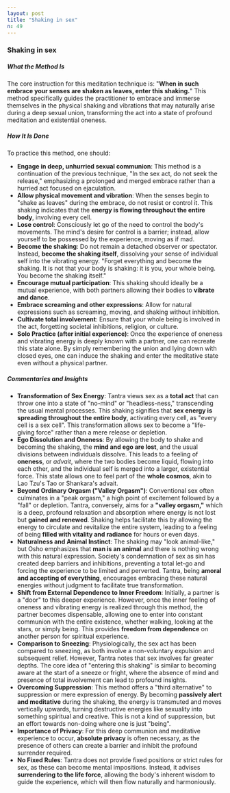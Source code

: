 ```yaml
---
layout: post
title: "Shaking in sex"
n: 49
---
```

### Shaking in sex

##### What the Method Is
The core instruction for this meditation technique is: "**When in such embrace your senses are shaken as leaves, enter this shaking.**" This method specifically guides the practitioner to embrace and immerse themselves in the physical shaking and vibrations that may naturally arise during a deep sexual union, transforming the act into a state of profound meditation and existential oneness.

##### How It Is Done
To practice this method, one should:
*   **Engage in deep, unhurried sexual communion**: This method is a continuation of the previous technique, "In the sex act, do not seek the release," emphasizing a prolonged and merged embrace rather than a hurried act focused on ejaculation.
*   **Allow physical movement and vibration**: When the senses begin to "shake as leaves" during the embrace, do not resist or control it. This shaking indicates that the **energy is flowing throughout the entire body**, involving every cell.
*   **Lose control**: Consciously let go of the need to control the body's movements. The mind's desire for control is a barrier; instead, allow yourself to be possessed by the experience, moving as if mad.
*   **Become the shaking**: Do not remain a detached observer or spectator. Instead, **become the shaking itself**, dissolving your sense of individual self into the vibrating energy. "Forget everything and become the shaking. It is not that your body is shaking: it is you, your whole being. You become the shaking itself."
*   **Encourage mutual participation**: This shaking should ideally be a mutual experience, with both partners allowing their bodies to **vibrate and dance**.
*   **Embrace screaming and other expressions**: Allow for natural expressions such as screaming, moving, and shaking without inhibition.
*   **Cultivate total involvement**: Ensure that your whole being is involved in the act, forgetting societal inhibitions, religion, or culture.
*   **Solo Practice (after initial experience)**: Once the experience of oneness and vibrating energy is deeply known with a partner, one can recreate this state alone. By simply remembering the union and lying down with closed eyes, one can induce the shaking and enter the meditative state even without a physical partner.

##### Commentaries and Insights
*   **Transformation of Sex Energy**: Tantra views sex as a **total act** that can throw one into a state of "no-mind" or "headless-ness," transcending the usual mental processes. This shaking signifies that **sex energy is spreading throughout the entire body**, activating every cell, as "every cell is a sex cell". This transformation allows sex to become a "life-giving force" rather than a mere release or depletion.
*   **Ego Dissolution and Oneness**: By allowing the body to shake and becoming the shaking, the **mind and ego are lost**, and the usual divisions between individuals dissolve. This leads to a feeling of **oneness**, or *advait*, where the two bodies become liquid, flowing into each other, and the individual self is merged into a larger, existential force. This state allows one to feel part of the **whole cosmos**, akin to Lao Tzu's Tao or Shankara's advait.
*   **Beyond Ordinary Orgasm ("Valley Orgasm")**: Conventional sex often culminates in a "peak orgasm," a high point of excitement followed by a "fall" or depletion. Tantra, conversely, aims for a **"valley orgasm,"** which is a deep, profound relaxation and absorption where energy is not lost but **gained and renewed**. Shaking helps facilitate this by allowing the energy to circulate and revitalize the entire system, leading to a feeling of being **filled with vitality and radiance** for hours or even days.
*   **Naturalness and Animal Instinct**: The shaking may "look animal-like," but Osho emphasizes that **man is an animal** and there is nothing wrong with this natural expression. Society's condemnation of sex as sin has created deep barriers and inhibitions, preventing a total let-go and forcing the experience to be limited and perverted. Tantra, being **amoral and accepting of everything**, encourages embracing these natural energies without judgment to facilitate true transformation.
*   **Shift from External Dependence to Inner Freedom**: Initially, a partner is a "door" to this deeper experience. However, once the inner feeling of oneness and vibrating energy is realized through this method, the partner becomes dispensable, allowing one to enter into constant communion with the entire existence, whether walking, looking at the stars, or simply being. This provides **freedom from dependence** on another person for spiritual experience.
*   **Comparison to Sneezing**: Physiologically, the sex act has been compared to sneezing, as both involve a non-voluntary expulsion and subsequent relief. However, Tantra notes that sex involves far greater depths. The core idea of "entering this shaking" is similar to becoming aware at the start of a sneeze or fright, where the absence of mind and presence of total involvement can lead to profound insights.
*   **Overcoming Suppression**: This method offers a "third alternative" to suppression or mere expression of energy. By becoming **passively alert and meditative** during the shaking, the energy is transmuted and moves vertically upwards, turning destructive energies like sexuality into something spiritual and creative. This is not a kind of suppression, but an effort towards non-doing where one is just "being".
*   **Importance of Privacy**: For this deep communion and meditative experience to occur, **absolute privacy** is often necessary, as the presence of others can create a barrier and inhibit the profound surrender required.
*   **No Fixed Rules**: Tantra does not provide fixed positions or strict rules for sex, as these can become mental impositions. Instead, it advises **surrendering to the life force**, allowing the body's inherent wisdom to guide the experience, which will then flow naturally and harmoniously.